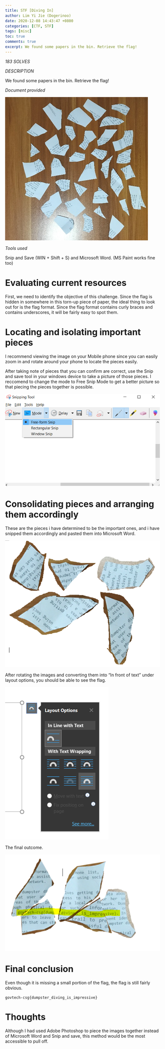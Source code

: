 ```yaml
---
title: STF [Diving In]
author: Lim Yi Jie (Dogerinoo)
date: 2020-12-08 14:43:47 +0800
categories: [CTF, STF]
tags: [misc]
toc: true
comments: true
excerpt: We found some papers in the bin. Retrieve the flag!
---
```


*183 SOLVES*

*DESCRIPTION*

We found some papers in the bin. Retrieve the flag!

*Document provided*

![upload-image](/assets/img/blog/STF-Diving-In/1.jpeg)

*Tools used*

Snip and Save (WIN + Shift + S) and Microsoft Word. (MS Paint works fine too)

<!--more-->

# Evaluating current resources

First, we need to identify the objective of this challenge. Since the flag is hidden in somewhere in this torn-up piece of paper, the ideal thing to look out for is the flag format. 
Since the flag format contains curly braces and contains underscores, it will be fairly easy to spot them.


# Locating and isolating important pieces

I recommend viewing the image on your Mobile phone since you can easily zoom in and rotate around your phone to locate the pieces easily.

After taking note of pieces that you can confirm are correct, use the Snip and save tool in your windows device to take a picture of those pieces. I reccomend to change the mode to Free Snip Mode to get a better picture so that piecing the pieces together is possible. 

![upload-image](/assets/img/blog/STF-Diving-In/2.png)


# Consolidating pieces and arranging them accordingly

These are the pieces i have determined to be the important ones, and i have snipped them accordingly and pasted them into Microsoft Word.

![upload-image](/assets/img/blog/STF-Diving-In/3.png)

After rotating the images and converting them into “In front of text” under layout options, you should be able to see the flag.

![upload-image](/assets/img/blog/STF-Diving-In/4.png)

The final outcome.

![upload-image](/assets/img/blog/STF-Diving-In/5.png)


# Final conclusion

Even though it is missing a small portion of the flag, the flag is still fairly obvious.

```
govtech-csg{dumpster_diving_is_impressive}
```



# Thoughts

Although I had used Adobe Photoshop to piece the images together instead of Microsoft Word and Snip and save, this method would be the most accessible to pull off.




